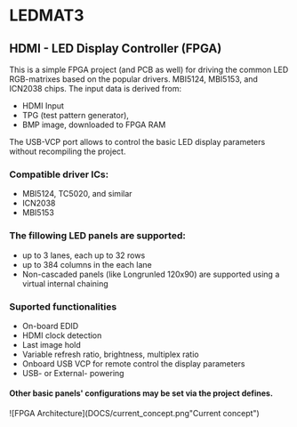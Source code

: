 # LEDMAT3

## HDMI - LED Display Controller (FPGA)

This is a simple FPGA project (and PCB as well) for driving the common LED RGB-matrixes based on the popular drivers. MBI5124, MBI5153, and ICN2038 chips.
The input data is derived from:
* HDMI Input
* TPG (test pattern generator),
* BMP image, downloaded to FPGA RAM

The USB-VCP port allows to control the basic LED display parameters without recompiling the project.

### Compatible driver ICs:
* MBI5124, TC5020, and similar
* ICN2038
* MBI5153

### The fillowing LED panels are supported: 
* up to 3 lanes, each up to 32 rows
* up to 384 columns in the each lane
* Non-cascaded panels (like Longrunled 120x90) are supported using a virtual internal chaining

### Suported functionalities 
* On-board EDID
* HDMI clock detection
* Last image hold
* Variable refresh ratio, brightness, multiplex ratio
* Onboard USB VCP for remote control the display parameters
* USB- or External- powering


#### Other basic panels' configurations may be set via the project defines.

![FPGA Architecture](DOCS/current_concept.png"Current concept")
